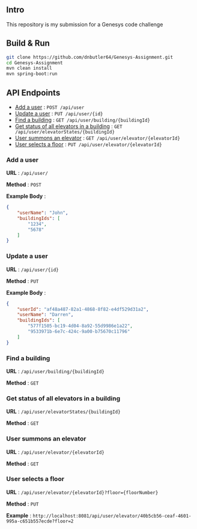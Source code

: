 ## Intro
This repository is my submission for a Genesys code challenge

## Build & Run
```sh
git clone https://github.com/dnbutler64/Genesys-Assignment.git
cd Genesys-Assignment
mvn clean install
mvn spring-boot:run
```

## API Endpoints
* [Add a user](https://github.com/dnbutler64/Genesys-Assignment/blob/master/README.md#1) : `POST /api/user`
* [Update a user](https://github.com/dnbutler64/Genesys-Assignment/blob/master/README.md#2) : `PUT /api/user/{id}`
* [Find a building](https://github.com/dnbutler64/Genesys-Assignment/blob/master/README.md#3) : `GET /api/user/building/{buildingId}`
* [Get status of all elevators in a building](https://github.com/dnbutler64/Genesys-Assignment/blob/master/README.md#4) : `GET /api/user/elevatorStates/{buildingId}`
* [User summons an elevator](https://github.com/dnbutler64/Genesys-Assignment/blob/master/README.md#5) : `GET /api/user/elevator/{elevatorId}`
* [User selects a floor](https://github.com/dnbutler64/Genesys-Assignment/blob/master/README.md#6) : `PUT /api/user/elevator/{elevatorId}`

### Add a user <a name="1"></a>

**URL** : `/api/user/`

**Method** : `POST`

**Example Body** :

```json
{
    "userName": "John",
    "buildingIds": [
        "1234",
        "5678"
    ]
}
```
### Update a user <a name="2"></a>

**URL** : `/api/user/{id}`

**Method** : `PUT`

**Example Body** :

```json
{
    "userId": "af48a487-82a1-4868-8f82-e4df529d31a2",
    "userName": "Darren",
    "buildingIds": [
        "577f1505-bc19-4d04-8a92-55d9986e1a22",
        "9533971b-6e7c-424c-9a00-b75670c11796"
    ]
}
```
### Find a building <a name="3"></a>

**URL** : `/api/user/building/{buildingId}`

**Method** : `GET`

### Get status of all elevators in a building <a name="4"></a>

**URL** : `/api/user/elevatorStates/{buildingId}`

**Method** : `GET`

### User summons an elevator <a name="5"></a>

**URL** : `/api/user/elevator/{elevatorId}`

**Method** : `GET`

### User selects a floor <a name="6"></a>

**URL** : `/api/user/elevator/{elevatorId}?floor={floorNumber}`

**Method** : `PUT`

**Example** : 
`http://localhost:8081/api/user/elevator/40b5cb56-ceaf-4601-995a-c651b557ecde?floor=2`
